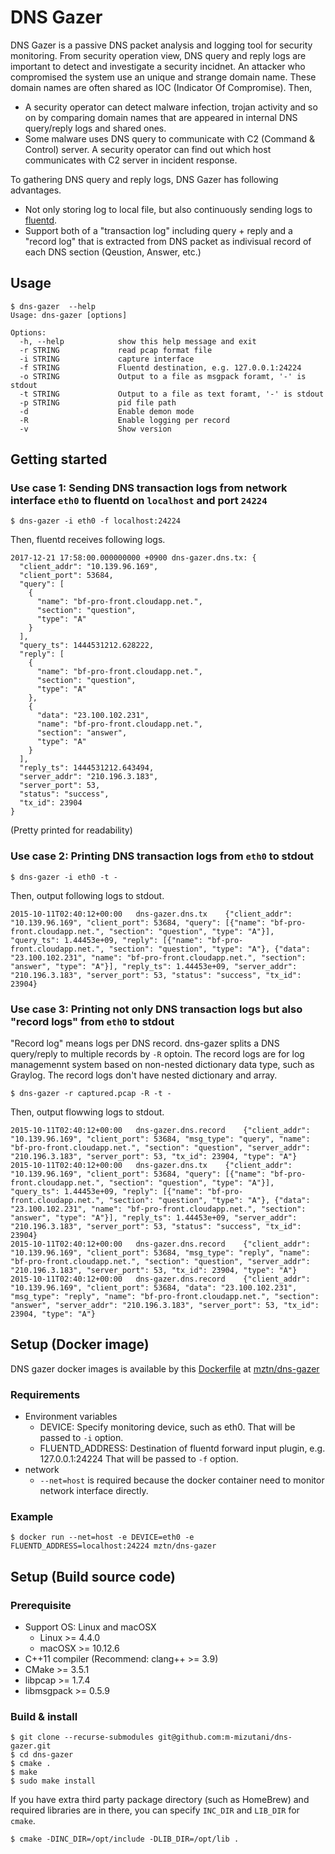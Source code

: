 DNS Gazer
============

DNS Gazer is a passive DNS packet analysis and logging tool for security monitoring. From security operation view, DNS query and reply logs are important to detect and investigate a security incidnet. An attacker who compromised the system use an unique and strange domain name. These domain names are often shared as IOC (Indicator Of Compromise). Then,

- A security operator can detect malware infection, trojan activity and so on by comparing domain names that are appeared in internal DNS query/reply logs and shared ones.
- Some malware uses DNS query to communicate with C2 (Command & Control) server. A security operator can find out which host communicates with C2 server in incident response.

To gathering DNS query and reply logs, DNS Gazer has following advantages.

- Not only storing log to local file, but also continuously sending logs to [fluentd](https://www.fluentd.org/). 
- Support both of a "transaction log" including query + reply and a "record log" that is extracted from DNS packet as indivisual record of each DNS section (Qeustion, Answer, etc.)

Usage
--------

```
$ dns-gazer  --help
Usage: dns-gazer [options]

Options:
  -h, --help            show this help message and exit
  -r STRING             read pcap format file
  -i STRING             capture interface
  -f STRING             Fluentd destination, e.g. 127.0.0.1:24224
  -o STRING             Output to a file as msgpack foramt, '-' is stdout
  -t STRING             Output to a file as text foramt, '-' is stdout
  -p STRING             pid file path
  -d                    Enable demon mode
  -R                    Enable logging per record
  -v                    Show version
```

Getting started
----------

### Use case 1: Sending DNS transaction logs from network interface `eth0` to fluentd on `localhost` and port `24224`


```shell
$ dns-gazer -i eth0 -f localhost:24224
```

Then, fluentd receives following logs.

```
2017-12-21 17:58:00.000000000 +0900 dns-gazer.dns.tx: {
  "client_addr": "10.139.96.169",
  "client_port": 53684,
  "query": [
    {
      "name": "bf-pro-front.cloudapp.net.",
      "section": "question",
      "type": "A"
    }
  ],
  "query_ts": 1444531212.628222,
  "reply": [
    {
      "name": "bf-pro-front.cloudapp.net.",
      "section": "question",
      "type": "A"
    },
    {
      "data": "23.100.102.231",
      "name": "bf-pro-front.cloudapp.net.",
      "section": "answer",
      "type": "A"
    }
  ],
  "reply_ts": 1444531212.643494,
  "server_addr": "210.196.3.183",
  "server_port": 53,
  "status": "success",
  "tx_id": 23904
}
```

(Pretty printed for readability)

### Use case 2: Printing DNS transaction logs from `eth0` to stdout

```shell
$ dns-gazer -i eth0 -t -
```

Then, output following logs to stdout.

```
2015-10-11T02:40:12+00:00	dns-gazer.dns.tx	{"client_addr": "10.139.96.169", "client_port": 53684, "query": [{"name": "bf-pro-front.cloudapp.net.", "section": "question", "type": "A"}], "query_ts": 1.44453e+09, "reply": [{"name": "bf-pro-front.cloudapp.net.", "section": "question", "type": "A"}, {"data": "23.100.102.231", "name": "bf-pro-front.cloudapp.net.", "section": "answer", "type": "A"}], "reply_ts": 1.44453e+09, "server_addr": "210.196.3.183", "server_port": 53, "status": "success", "tx_id": 23904}
```

### Use case 3: Printing not only DNS transaction logs but also "record logs" from `eth0` to stdout

"Record log" means logs per DNS record. dns-gazer splits a DNS query/reply to multiple records by `-R` optoin. The record logs are for log managemennt system based on non-nested dictionary data type, such as Graylog. The record logs don't have nested dictionary and array.

```shell
$ dns-gazer -r captured.pcap -R -t -
```

Then, output flowwing logs to stdout.

```
2015-10-11T02:40:12+00:00	dns-gazer.dns.record	{"client_addr": "10.139.96.169", "client_port": 53684, "msg_type": "query", "name": "bf-pro-front.cloudapp.net.", "section": "question", "server_addr": "210.196.3.183", "server_port": 53, "tx_id": 23904, "type": "A"}
2015-10-11T02:40:12+00:00	dns-gazer.dns.tx	{"client_addr": "10.139.96.169", "client_port": 53684, "query": [{"name": "bf-pro-front.cloudapp.net.", "section": "question", "type": "A"}], "query_ts": 1.44453e+09, "reply": [{"name": "bf-pro-front.cloudapp.net.", "section": "question", "type": "A"}, {"data": "23.100.102.231", "name": "bf-pro-front.cloudapp.net.", "section": "answer", "type": "A"}], "reply_ts": 1.44453e+09, "server_addr": "210.196.3.183", "server_port": 53, "status": "success", "tx_id": 23904}
2015-10-11T02:40:12+00:00	dns-gazer.dns.record	{"client_addr": "10.139.96.169", "client_port": 53684, "msg_type": "reply", "name": "bf-pro-front.cloudapp.net.", "section": "question", "server_addr": "210.196.3.183", "server_port": 53, "tx_id": 23904, "type": "A"}
2015-10-11T02:40:12+00:00	dns-gazer.dns.record	{"client_addr": "10.139.96.169", "client_port": 53684, "data": "23.100.102.231", "msg_type": "reply", "name": "bf-pro-front.cloudapp.net.", "section": "answer", "server_addr": "210.196.3.183", "server_port": 53, "tx_id": 23904, "type": "A"}

```

Setup (Docker image)
----------

DNS gazer docker images is available by this [Dockerfile](https://github.com/m-mizutani/dns-gazer-docker-image) at [mztn/dns-gazer](https://hub.docker.com/r/mztn/dns-gazer/)

### Requirements

- Environment variables
  - DEVICE: Specify monitoring device, such as eth0. That will be passed to `-i` option.
  - FLUENTD_ADDRESS: Destination of fluentd forward input plugin, e.g. 127.0.0.1:24224 That will be passed to `-f` option.
- network
  - `--net=host` is required because the docker container need to monitor network interface directly.
  
### Example

```
$ docker run --net=host -e DEVICE=eth0 -e FLUENTD_ADDRESS=localhost:24224 mztn/dns-gazer
```

Setup (Build source code)
----------


### Prerequisite

- Support OS: Linux and macOSX
    - Linux >= 4.4.0
    - macOSX >= 10.12.6
- C++11 compiler (Recommend: clang++ >= 3.9)
- CMake >= 3.5.1
- libpcap >= 1.7.4
- libmsgpack >= 0.5.9

### Build & install

```shell
$ git clone --recurse-submodules git@github.com:m-mizutani/dns-gazer.git
$ cd dns-gazer
$ cmake .
$ make
$ sudo make install
```

If you have extra third party package directory (such as HomeBrew) and required libraries are in there, you can specify `INC_DIR` and `LIB_DIR` for `cmake`.

```shell
$ cmake -DINC_DIR=/opt/include -DLIB_DIR=/opt/lib .
```


